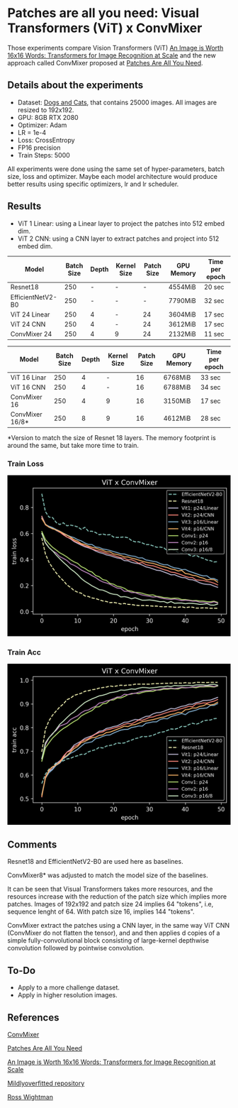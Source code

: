 # Patches are all you need: Visual Transformers (ViT) x ConvMixer

Those experiments compare Vision Transformers (ViT) [An Image is Worth 16x16 Words: Transformers for Image Recognition at Scale](https://arxiv.org/pdf/2010.11929.pdf) and the new approach called ConvMixer proposed at [Patches Are All You Need](https://openreview.net/pdf?id=TVHS5Y4dNvM).

## Details about the experiments
- Dataset: [Dogs and Cats](https://www.kaggle.com/c/dogs-vs-cats/data), that contains 25000 images. All images are resized to 192x192.
- GPU: 8GB RTX 2080
- Optimizer: Adam 
- LR = 1e-4
- Loss: CrossEntropy
- FP16 precision
- Train Steps: 5000

All experiments were done using the same set of hyper-parameters, batch size, loss and optimizer. Maybe each model architecture would produce better results using specific optimizers, lr and lr scheduler.


## Results

- ViT 1 Linear: using a Linear layer to project the patches into 512 embed dim.
- ViT 2 CNN: using a CNN layer to extract patches and project into 512 embed dim.

| Model             | Batch Size    | Depth      | Kernel Size | Patch Size | GPU Memory  | Time per epoch
|--------------     |-------------- |----------- |-------------|----------- |------------ |--------------
| Resnet18          | 250           | -          | -           | -          | 4554MiB     |  20 sec
| EfficientNetV2-B0 | 250           | -          | -           | -          | 7790MiB     |  32 sec
| ViT 24 Linear     | 250           | 4          | -           | 24         | 3604MiB     |  17 sec
| ViT 24 CNN        | 250           | 4          | -           | 24         | 3612MiB     |  17 sec
| ConvMixer 24      | 250           | 4          | 9           | 24         | 2132MiB     |  11 sec
    
| Model             | Batch Size    | Depth      | Kernel Size | Patch Size | GPU Memory  | Time per epoch
|--------------     |-------------- |----------- |-------------|----------- |------------ |--------------
| ViT 16 Linar      | 250           | 4          | -           | 16         | 6768MiB     |  33 sec
| ViT 16 CNN        | 250           | 4          | -           | 16         | 6788MiB     |  34 sec
| ConvMixer 16      | 250           | 4          | 9           | 16         | 3150MiB     |  17 sec
| ConvMixer 16/8*   | 250           | 8          | 9           | 16         | 4612MiB     |  28 sec

*Version to match the size of Resnet 18 layers. The memory footprint is around the same, but take more time to train.


### Train Loss
![](results/loss.jpg)

### Train Acc
![](results/acc.jpg)


## Comments

Resnet18 and EfficientNetV2-B0 are used here as baselines.

ConvMixer8* was adjusted to match the model size of the baselines.

It can be seen that Visual Transformers takes more resources, and the resources increase with the reduction of the patch size which implies more patches. Images of 192x192 and patch size 24 implies 64 "tokens", i.e, sequence lenght of 64. With patch size 16, implies 144 "tokens".

ConvMixer extract the patches using a CNN layer, in the same way ViT CNN (ConvMixer do not flatten the tensor), and and then applies d copies of a simple fully-convolutional block consisting of large-kernel depthwise convolution followed by pointwise convolution.


## To-Do
- Apply to a more challenge dataset.
- Apply in higher resolution images.


## References
[ConvMixer](https://github.com/tmp-iclr/convmixer)

[Patches Are All You Need](https://openreview.net/pdf?id=TVHS5Y4dNvM)

[An Image is Worth 16x16 Words: Transformers for Image Recognition at Scale](https://arxiv.org/pdf/2010.11929.pdf)

[Mildlyoverfitted repository](https://github.com/jankrepl/mildlyoverfitted/tree/master/github_adventures/vision_transformer)

[Ross Wightman](https://github.com/rwightman/pytorch-image-models)